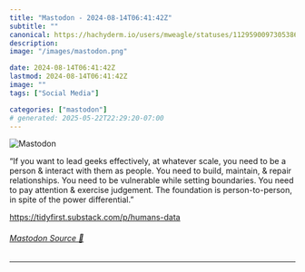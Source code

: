 ```yaml
---
title: "Mastodon - 2024-08-14T06:41:42Z"
subtitle: ""
canonical: https://hachyderm.io/users/mweagle/statuses/112959009730538616
description:
image: "/images/mastodon.png"

date: 2024-08-14T06:41:42Z
lastmod: 2024-08-14T06:41:42Z
image: ""
tags: ["Social Media"]

categories: ["mastodon"]
# generated: 2025-05-22T22:29:20-07:00
---
```

![Mastodon](/images/mastodon.png)

<p>“If you want to lead geeks effectively, at whatever scale, you need to be a person &amp; interact with them as people. You need to build, maintain, &amp; repair relationships. You need to be vulnerable while setting boundaries. You need to pay attention &amp; exercise judgement. The foundation is person-to-person, in spite of the power differential.”</p><p><a href="https://tidyfirst.substack.com/p/humans-data" target="_blank" rel="nofollow noopener noreferrer" translate="no"><span class="invisible">https://</span><span class="ellipsis">tidyfirst.substack.com/p/human</span><span class="invisible">s-data</span></a></p>


###### [Mastodon Source 🐘](https://hachyderm.io/@mweagle/112959009730538616)

___

